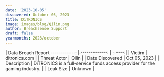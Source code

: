 ```yaml
---
date: '2023-10-05'
discovered: October 05, 2023
title: DiTRONICS
image: images/blog/Qilin.png
author: Breachsense Support
draft: false
yearmonths: 2023/october
---
```



| Data Breach Report
------------:     |:-------------:    | :-----:|
| Victim      | ditronics.com      | 
| Threat Actor      | Qilin      | 
| Date Discovered      | Oct 05, 2023      | 
| Description      | DiTRONICS is a full-service funds access provider for the gaming industry.      | 
| Leak Size      | Unknown      | 

